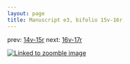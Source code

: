 ```yaml
---
layout: page
title: Manuscript e3, bifolio 15v-16r
---
```


prev: [14v-15r](../14v-15r/) next: [16v-17r](../16v-17r/)



[![Linked to zoomble image](http://www.homermultitext.org/iipsrv?IIIF=/project/homer/pyramidal/deepzoom/hmt/e3bifolio/v1/E3_15v_16r.tif/full/2000,/0/default.jpg)](http://www.homermultitext.org/ict2/?urn=urn:cite2:hmt:e3bifolio.v1:E3_15v_16r)

